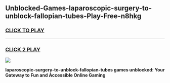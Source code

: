 
## Unblocked-Games-laparoscopic-surgery-to-unblock-fallopian-tubes-Play-Free-n8hkg
<h3>
<a href="https://premium76.site?title=laparoscopic-surgery-to-unblock-fallopian-tubes&ref=21A">CLICK TO PLAY</a></h3>
<hr>

<h3>
<a href="https://premium76.site?title=laparoscopic-surgery-to-unblock-fallopian-tubes&ref=21A">CLICK 2 PLAY</a>
  
</h3>

<a href="https://premium76.site?title=laparoscopic-surgery-to-unblock-fallopian-tubes&ref=21A"><img src="https://clearcache.store/games.png"></a>


**laparoscopic-surgery-to-unblock-fallopian-tubes games unblocked: Your Gateway to Fun and Accessible Online Gaming**
